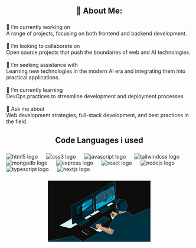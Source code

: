 <h2 align="center">💫 About Me:</h2>

###

<p align="left">🔭 I’m currently working on<br>A range of projects, focusing on both frontend and backend development.<br><br>👯 I’m looking to collaborate on<br>Open source projects that push the boundaries of web and AI technologies.<br><br>🤝 I’m seeking assistance with<br>Learning new technologies in the modern AI era and integrating them into practical applications.<br><br>🌱 I’m currently learning<br>DevOps practices to streamline development and deployment processes.<br><br>💬 Ask me about<br>Web development strategies, full-stack development, and best practices in the field.</p>

###

<h2 align="center">Code Languages i used</h2>

###

<div align="left">
  <img src="https://img.shields.io/badge/HTML5-E34F26?logo=html5&logoColor=white&style=for-the-badge" height="38" alt="html5 logo"  />
  <img width="15" />
  <img src="https://img.shields.io/badge/CSS3-1572B6?logo=css3&logoColor=white&style=for-the-badge" height="38" alt="css3 logo"  />
  <img width="15" />
  <img src="https://img.shields.io/badge/JavaScript-F7DF1E?logo=javascript&logoColor=black&style=for-the-badge" height="38" alt="javascript logo"  />
  <img width="15" />
  <img src="https://img.shields.io/badge/Tailwind CSS-06B6D4?logo=tailwindcss&logoColor=black&style=for-the-badge" height="38" alt="tailwindcss logo"  />
  <img width="15" />
  <img src="https://img.shields.io/badge/MongoDB-47A248?logo=mongodb&logoColor=white&style=for-the-badge" height="38" alt="mongodb logo"  />
  <img width="15" />
  <img src="https://img.shields.io/badge/Express-000000?logo=express&logoColor=white&style=for-the-badge" height="38" alt="express logo"  />
  <img width="15" />
  <img src="https://img.shields.io/badge/React-61DAFB?logo=react&logoColor=black&style=for-the-badge" height="38" alt="react logo"  />
  <img width="15" />
  <img src="https://img.shields.io/badge/Node.js-339933?logo=nodedotjs&logoColor=white&style=for-the-badge" height="38" alt="nodejs logo"  />
  <img width="15" />
  <img src="https://img.shields.io/badge/TypeScript-3178C6?logo=typescript&logoColor=white&style=for-the-badge" height="38" alt="typescript logo"  />
  <img width="15" />
  <img src="https://img.shields.io/badge/Next.js-000000?logo=nextdotjs&logoColor=white&style=for-the-badge" height="38" alt="nextjs logo"  />
</div>

###

<div align="center">
  <img height="165" src="https://raw.githubusercontent.com/Potential17/Potential17/master/user%20(2).gif"  />
</div>

###
